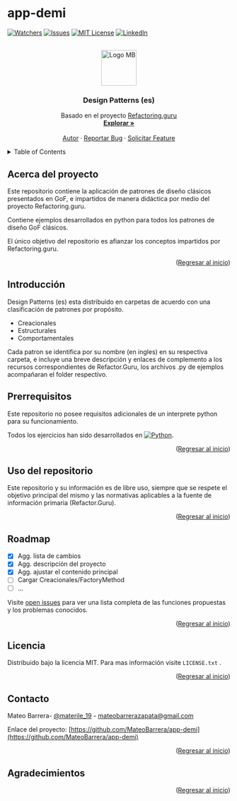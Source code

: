 # app-demi

<a name="readme-top"></a>

<!-- Section by othneildrew/Best-README-Template

*** Thanks for checking out the Best-README-Template. If you have a suggestion
*** that would make this better, please fork the repo and create a pull request
*** or simply open an issue with the tag "enhancement".
*** Don't forget to give the project a star!
*** Thanks again! Now go create something AMAZING! :D
-->

<!-- PROJECT SHIELDS -->
<!-- Section by othneildrew/Best-README-Template
*** I'm using markdown "reference style" links for readability.
*** Reference links are enclosed in brackets [ ] instead of parentheses ( ).
*** See the bottom of this document for the declaration of the reference variables
*** for contributors-url, forks-url, etc. This is an optional, concise syntax you may use.
*** https://www.markdownguide.org/basic-syntax/#reference-style-links
-->

[![Watchers][watchers-shield]][watchers-url]
[![Issues][issues-shield]][issues-url]
[![MIT License][license-shield]][license-url]
[![LinkedIn][linkedin-shield]][linkedin-url]

<!-- PROJECT LOGO -->
<br />
<div align="center">
  <a href="https://github.com/MateoBarrera/app-demi">
    <img src="src/MB_lila_dev.png" alt="Logo MB" width="80" height="80">
  </a>

  <h3 align="center">Design Patterns (es)</h3>

  <p align="center">
    Basado en el proyecto <a href="https://refactoring.guru/es">Refactoring.guru</a>
    <br />
    <a href="https://github.com/MateoBarrera/app-demi"><strong>Explorar »</strong></a>
    <br />
    <br />
    <a href="https://github.com/MateoBarrera">Autor</a>
    ·
    <a href="https://github.com/MateoBarrera/app-demi/issues">Reportar Bug</a>
    ·
    <a href="https://github.com/MateoBarrera/app-demi/issues">Solicitar Feature</a>
  </p>
</div>

<!-- TABLE OF CONTENTS -->
<details>
  <summary>Table of Contents</summary>
  <ol>
    <li><a href="#acerca-del-proyecto">Acerca del proyecto</a></li>
    <li><a href="#introducción">Introducción</a></li>
    <li><a href="#uso-del-repositorio">Uso del repositorio</a></li>
    <li><a href="#roadmap">Roadmap</a></li>
    <li><a href="#licencia">Licencia</a></li>
    <li><a href="#contacto">Contacto</a></li>
    <li><a href="#agradecimientos">Agradecimientos</a></li>
  </ol>
</details>

<!-- ABOUT THE PROJECT -->

## Acerca del proyecto

Este repositorio contiene la aplicación de patrones de diseño clásicos presentados en GoF, e impartidos de manera didáctica por medio del proyecto Refactoring.guru.

Contiene ejemplos desarrollados en python para todos los patrones de diseño GoF clásicos.

El único objetivo del repositorio es afianzar los conceptos impartidos por Refactoring.guru.

<p align="right">(<a href="#readme-top">Regresar al inicio</a>)</p>

<!-- GETTING STARTED -->

## Introducción

Design Patterns (es) esta distribuido en carpetas de acuerdo con una clasificación de patrones por propósito.

- Creacionales
- Estructurales
- Comportamentales

Cada patron se identifica por su nombre (en ingles) en su respectiva carpeta, e incluye una breve descripción y enlaces de complemento a los recursos correspondientes de Refactor.Guru, los archivos .py de ejemplos acompañaran el folder respectivo.

## Prerrequisitos

Este repositorio no posee requisitos adicionales de un interprete python para su funcionamiento.

Todos los ejercicios han sido desarrollados en [![Python][python-shield]][python-url].

<p align="right">(<a href="#readme-top">Regresar al inicio</a>)</p>

<!-- USAGE EXAMPLES -->

## Uso del repositorio

Este repositorio y su información es de libre uso, siempre que se respete el objetivo principal del mismo y las normativas aplicables a la fuente de información primaria (Refactor.Guru).

<p align="right">(<a href="#readme-top">Regresar al inicio</a>)</p>

<!-- ROADMAP -->

## Roadmap

- [x] Agg. lista de cambios
- [x] Agg. descripción del proyecto
- [x] Agg. ajustar el contenido principal
- [ ] Cargar Creacionales/FactoryMethod
- [ ] ...

Visite [open issues](https://github.com/MateoBarrera/app-demi/issues) para ver una lista completa de las funciones propuestas y los problemas conocidos.

<p align="right">(<a href="#readme-top">Regresar al inicio</a>)</p>

<!-- CONTRIBUTING -->
<!--
## Contribuir

 Contributions are what make the open source community such an amazing place to learn, inspire, and create. Any contributions you make are **greatly appreciated**.

If you have a suggestion that would make this better, please fork the repo and create a pull request. You can also simply open an issue with the tag "enhancement".
Don't forget to give the project a star! Thanks again!

1. Fork the Project
2. Create your Feature Branch (`git checkout -b feature/AmazingFeature`)
3. Commit your Changes (`git commit -m 'Add some AmazingFeature'`)
4. Push to the Branch (`git push origin feature/AmazingFeature`)
5. Open a Pull Request

<p align="right">(<a href="#readme-top">Regresar al inicio</a>)</p>
 -->
<!-- LICENSE -->

## Licencia

Distribuido bajo la licencia MIT. Para mas información visite `LICENSE.txt` .

<p align="right">(<a href="#readme-top">Regresar al inicio</a>)</p>

<!-- CONTACT -->

## Contacto

Mateo Barrera- [@materile_19](https://twitter.com/materile_19) - mateobarrerazapata@gmail.com

Enlace del proyecto: [https://github.com/MateoBarrera/app-demi](https://github.com/MateoBarrera/app-demi)

<p align="right">(<a href="#readme-top">Regresar al inicio</a>)</p>

<!-- ACKNOWLEDGMENTS -->

## Agradecimientos

<!-- Use this space to list resources you find helpful and would like to give credit to. I've included a few of my favorites to kick things off!

- [Choose an Open Source License](https://choosealicense.com)
- [GitHub Emoji Cheat Sheet](https://www.webpagefx.com/tools/emoji-cheat-sheet)
- [Malven's Flexbox Cheatsheet](https://flexbox.malven.co/)
- [Malven's Grid Cheatsheet](https://grid.malven.co/)
- [Img Shields](https://shields.io)
- [GitHub Pages](https://pages.github.com)
- [Font Awesome](https://fontawesome.com)
- [React Icons](https://react-icons.github.io/react-icons/search) -->

<p align="right">(<a href="#readme-top">Regresar al inicio</a>)</p>

<!-- MARKDOWN LINKS & IMAGES -->
<!-- https://www.markdownguide.org/basic-syntax/#reference-style-links -->
<!-- examples -->

[contributors-shield]: https://img.shields.io/github/contributors/othneildrew/Best-README-Template.svg?style=for-the-badge
[contributors-url]: https://github.com/MateoBarrera/app-demi/graphs/contributors
[forks-shield]: https://img.shields.io/github/forks/othneildrew/Best-README-Template.svg?style=for-the-badge
[forks-url]: https://github.com/MateoBarrera/app-demi/network/members
[stars-shield]: https://img.shields.io/github/stars/othneildrew/Best-README-Template.svg?style=for-the-badge
[stars-url]: https://github.com/MateoBarrera/app-demi/stargazers

<!-- examples -->

<!-- main -->

[watchers-shield]: https://img.shields.io/github/watchers/MateoBarrera/app-demi?style=for-the-badge
[watchers-url]: https://github.com/MateoBarrera/app-demi
[issues-shield]: https://img.shields.io/bitbucket/issues-raw/MateoBarrera/app-demi?style=for-the-badge
[issues-url]: https://github.com/MateoBarrera/app-demi/issues
[license-shield]: https://img.shields.io/github/license/othneildrew/Best-README-Template.svg?style=for-the-badge
[license-url]: https://github.com/MateoBarrera/app-demi/blob/master/LICENSE.txt
[linkedin-shield]: https://img.shields.io/badge/-LinkedIn-black.svg?style=for-the-badge&logo=linkedin&colorB=555
[linkedin-url]: https://www.linkedin.com/in/mateobarrerazapata
[python-shield]: https://img.shields.io/badge/python-3.10.6-green?style=for-the-badge&logo=python
[python-url]: https://www.python.org/

<!-- main -->